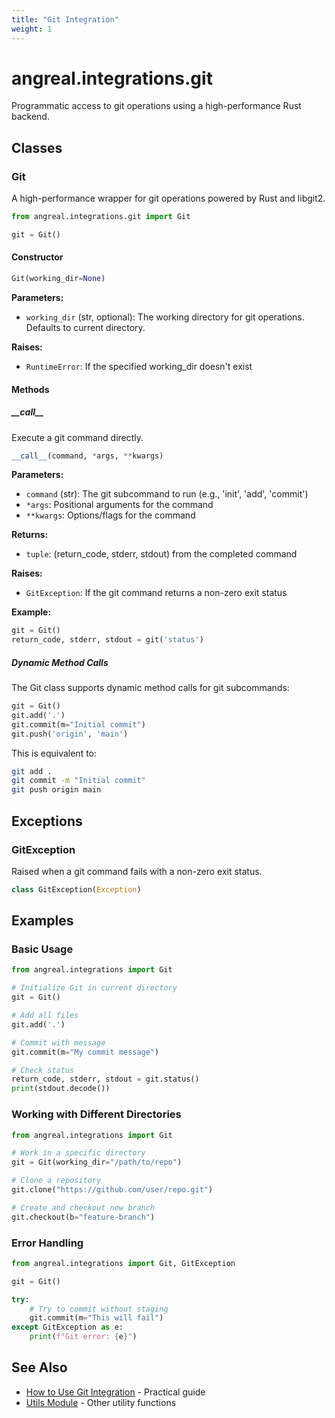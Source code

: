 ```yaml
---
title: "Git Integration"
weight: 1
---
```


# angreal.integrations.git

Programmatic access to git operations using a high-performance Rust backend.

## Classes

### Git

A high-performance wrapper for git operations powered by Rust and libgit2.

```python
from angreal.integrations.git import Git

git = Git()
```

#### Constructor

```python
Git(working_dir=None)
```

**Parameters:**
- `working_dir` (str, optional): The working directory for git operations. Defaults to current directory.

**Raises:**
- `RuntimeError`: If the specified working_dir doesn't exist

#### Methods

##### \_\_call\_\_

Execute a git command directly.

```python
__call__(command, *args, **kwargs)
```

**Parameters:**
- `command` (str): The git subcommand to run (e.g., 'init', 'add', 'commit')
- `*args`: Positional arguments for the command
- `**kwargs`: Options/flags for the command

**Returns:**
- `tuple`: (return_code, stderr, stdout) from the completed command

**Raises:**
- `GitException`: If the git command returns a non-zero exit status

**Example:**
```python
git = Git()
return_code, stderr, stdout = git('status')
```

##### Dynamic Method Calls

The Git class supports dynamic method calls for git subcommands:

```python
git = Git()
git.add('.')
git.commit(m="Initial commit")
git.push('origin', 'main')
```

This is equivalent to:
```bash
git add .
git commit -m "Initial commit"
git push origin main
```

## Exceptions

### GitException

Raised when a git command fails with a non-zero exit status.

```python
class GitException(Exception)
```

## Examples

### Basic Usage

```python
from angreal.integrations import Git

# Initialize Git in current directory
git = Git()

# Add all files
git.add('.')

# Commit with message
git.commit(m="My commit message")

# Check status
return_code, stderr, stdout = git.status()
print(stdout.decode())
```

### Working with Different Directories

```python
from angreal.integrations import Git

# Work in a specific directory
git = Git(working_dir="/path/to/repo")

# Clone a repository
git.clone("https://github.com/user/repo.git")

# Create and checkout new branch
git.checkout(b="feature-branch")
```

### Error Handling

```python
from angreal.integrations import Git, GitException

git = Git()

try:
    # Try to commit without staging
    git.commit(m="This will fail")
except GitException as e:
    print(f"Git error: {e}")
```

## See Also

- [How to Use Git Integration](/how-to-guides/use-git-integration) - Practical guide
- [Utils Module](/reference/python-api/utils) - Other utility functions
